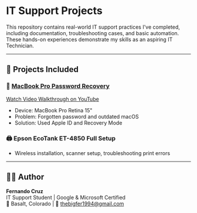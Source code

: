 # IT Support Projects

This repository contains real-world IT support practices I've completed, including documentation, troubleshooting cases, and basic automation.  
These hands-on experiences demonstrate my skills as an aspiring IT Technician.

---

## 📂 Projects Included

### 🔧 [MacBook Pro Password Recovery](https://github.com/Fernando-Cruz94/it-support-projects/blob/main/MacBook%20Pro%20Recovery%20Password.pdf)
[Watch Video Walkthrough on YouTube](https://youtu.be/L26KKpZlqZk)
- Device: MacBook Pro Retina 15"
- Problem: Forgotten password and outdated macOS
- Solution: Used Apple ID and Recovery Mode

### 🖨️ Epson EcoTank ET-4850 Full Setup
- Wireless installation, scanner setup, troubleshooting print errors
  
---

## 👨‍💻 Author

**Fernando Cruz**  
IT Support Student | Google & Microsoft Certified  
📍 Basalt, Colorado | 📧 thebigfer1994@gmail.com
